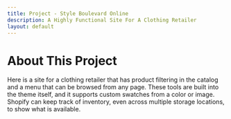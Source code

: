 ```yaml
---
title: Project - Style Boulevard Online
description: A Highly Functional Site For A Clothing Retailer 
layout: default
---
```


# About This Project

Here is a site for a clothing retailer that has product filtering in the catalog and
a menu that can be browsed from any page. These tools are built into the theme itself, and 
it supports custom swatches from a color or image. Shopify can keep track of inventory, even
across multiple storage locations, to show what is available.

![]()